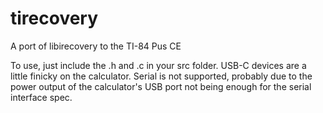 # tirecovery
A port of libirecovery to the TI-84 Pus CE

To use, just include the .h and .c in your src folder.
USB-C devices are a little finicky on the calculator.
Serial is not supported, probably due to the power output of the calculator's USB port not being enough for the serial interface spec.
